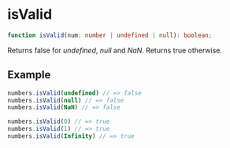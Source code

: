 # isValid

```ts
function isValid(num: number | undefined | null): boolean;
```

Returns false for *undefined*, *null* and *NaN*. Returns true otherwise.

## Example

```ts
numbers.isValid(undefined) // => false
numbers.isValid(null) // => false
numbers.isValid(NaN) // => false
```

```ts
numbers.isValid(0) // => true
numbers.isValid(1) // => true
numbers.isValid(Infinity) // => true
```
